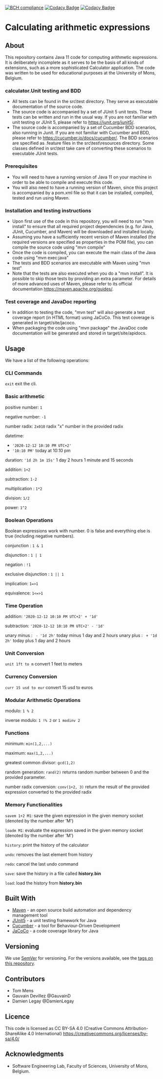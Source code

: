[![BCH compliance](https://bettercodehub.com/edge/badge/tommens/calculator-cucumber?branch=master)](https://bettercodehub.com/)
[![Codacy Badge](https://app.codacy.com/project/badge/Grade/6856a0f94d25446ca346cbc15a701d43)](https://www.codacy.com/gh/tommens/calculator-cucumber/dashboard?utm_source=github.com&amp;utm_medium=referral&amp;utm_content=tommens/calculator-cucumber&amp;utm_campaign=Badge_Grade)
[![Codacy Badge](https://app.codacy.com/project/badge/Coverage/6856a0f94d25446ca346cbc15a701d43)](https://www.codacy.com/gh/tommens/calculator-cucumber/dashboard?utm_source=github.com&utm_medium=referral&utm_content=tommens/calculator-cucumber&utm_campaign=Badge_Coverage)

# Calculating arithmetic expressions

## About

This repository contains Java 11 code for computing arithmetic expressions. It is deliberately incomplete as it serves
to be the basis of all kinds of extensions, such as a more sophisticated Calculator application. The code was written to
be used for educational purposes at the University of Mons, Belgium.

### calculator.Unit testing and BDD

* All tests can be found in the src\test directory. They serve as executable documentation of the source code.
* The source code is accompanied by a set of JUnit 5 unit tests. These tests can be written and run in the usual way. If
  you are not familiar with unit testing or JUnit 5, please refer to https://junit.org/junit5/.
* The source code is accompanied by a set of Cucumber BDD scenarios, also running in Junit. If you are not familiar with
  Cucumber and BDD, please refer to https://cucumber.io/docs/cucumber/. The BDD scenarios are specified as .feature
  files in the src\test\resources directory. Some classes defined in src\test take care of converting these scenarios to
  executable JUnit tests.

### Prerequisites

* You will need to have a running version of Java 11 on your machine in order to be able to compile and execute this
  code.
* You will also need to have a running version of Maven, since this project is accompanied by a pom.xml file so that it
  can be installed, compiled, tested and run using Maven.

### Installation and testing instructions

* Upon first use of the code in this repository, you will need to run "mvn install" to ensure that all required project
  dependencies (e.g. for Java, JUnit, Cucumber, and Maven) will be downloaded and installed locally.
* Assuming you have a sufficiently recent version of Maven installed (the required versions are specified as properties
  in the POM file), you can compile the source code using "mvn compile"
* Once the code is compiled, you can execute the main class of the Java code using "mvn exec:java"
* The tests and BDD scenarios are executable with Maven using "mvn test"
* Note that the tests are also executed when you do a "mvn install". It is possible to skip those tests by providing an
  extra parameter. For details of more advanced uses of Maven, please refer to its official
  documentation https://maven.apache.org/guides/.

### Test coverage and JavaDoc reporting

* In addition to testing the code, "mvn test" will also generate a test coverage report (in HTML format) using JaCoCo.
  This test coverage is generated in target/site/jacoco.
* When packaging the code using "mvn package" the JavaDoc code documentation will be generated and stored in
  target/site/apidocs.


## Usage
We have a list of the following operations:

### CLI Commands
```exit``` exit the cli.
### Basic arithmetic
positive number: ```1``` 

negative number: ```-1```

number radix: ```2x010```  radix "x" number in the provided radix

datetime:
* ```'2020-12-12 10:10 PM UTC+2'```
* ```'10:10 PM'``` today at 10:10 pm

duration: ```'1d 2h 1m 15s'``` 1 day 2 hours 1 minute and 15 seconds

addition: ```1+2```

subtraction: ```1-2```

multiplication : ```1*2```

division: ```1/2```

power: ```1^2```


### Boolean Operations
Boolean expressions work with number. 0 is false and everything else is true (including negative numbers).

conjunction : ```1 & 1```

disjunction : ```1 | 1```

negation : ```!1```

exclusive disjunction  : ```1 || 1```

implication: ```1=>1```

equivalence: ```1<=>1```


### Time Operation
addition: ```'2020-12-12 10:10 PM UTC+2' + '1d'```

subtraction: ```'2020-12-12 10:10 PM UTC+2' - '1d'```

unary minus : ``` - '1d 2h'``` today minus 1 day and 2 hours
unary plus : ``` + '1d 2h'``` today plus 1 day and 2 hours


### Unit Conversion
```unit 1ft to m``` convert 1 feet to meters

### Currency Conversion
```curr 15 usd to eur``` convert 15 usd to euros


### Modular Arithmetic Operations
modulo: ```1 % 2```

inverse modulo: ```1 !% 2``` or ```1 modinv 2```

### Functions
minimum: ```min(1,2,...) ```

maximum: ```max(1,2,...) ```

greatest common divisor: ```gcd(1,2)```

random generation: ```rand(2)``` returns random number between 0 and the provided parameter.

number radix conversion: ```conv(1+2, 3)``` return the result of the provided expression converted to the provided radix


### Memory Functionalities

```savem 1+2 M1```: save the given expression in the given memory socket (denoted by the number after 'M') 

```loadm M1```:  evaluate the expression saved in the given memory socket (denoted by the number after 'M')

```history```: print the history of the calculator

```undo```: removes the last  element from history

```redo```: cancel the last undo command

```save```: save the history in a file called **history.bin**

```load```: load the history from **history.bin**



## Built With

* [Maven](https://maven.apache.org/) - an open source build automation and dependency management tool
* [JUnit5](https://junit.org/junit5/) - a unit testing framework for Java
* [Cucumber](https://cucumber.io/docs/cucumber/) - a tool for Behaviour-Driven Development
* [JaCoCo](https://www.jacoco.org) - a code coverage library for Java

## Versioning

We use [SemVer](http://semver.org/) for versioning. For the versions available, see
the [tags on this repository](https://github.com/tommens/calculator-cucumber/tags).

## Contributors

* Tom Mens
* Gauvain Devillez @GauvainD
* Damien Legay @DamienLegay

## Licence

This code is licensed as CC BY-SA 4.0 (Creative Commons Attribution-ShareAlike 4.0 International)
https://creativecommons.org/licenses/by-sa/4.0/

## Acknowledgments

* Software Engineering Lab, Faculty of Sciences, University of Mons, Belgium.
